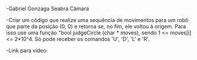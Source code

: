 -Gabriel Gonzaga Seabra Câmara

-Criar um código que realize uma sequência de movimentos para um robô que parte da posição (0, 0) e retorna se, no fim, ele voltou à origem. Para isso use uma função "bool judgeCircle (char * moves), sendo 1 <= moves[i] <= 2*10^4. Só pode receber os comandos 'U', 'D', 'L' e 'R'.

-Link para vídeo: 
